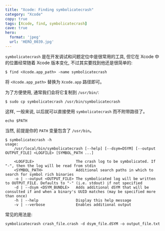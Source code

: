 ```yaml
---
title: "Xcode: Finding symbolicatecrash"
category: "Xcode"
copy: true
tags: [Xcode, find, symbolicatecrash]
cave: true
hero:
  format: 'jpeg'
  url: 'HERO_0039.jpg'
---
```

`symbolicatecrash` 是在开发调试和问题定位中是很常用的工具, 但它在 Xcode 中的位置经常随着 Xcode 版本变化, 不过其实要找到他还是很简单的:

```shell
$ find <Xcode.app_path> -name symbolicatecrash
```

将 `<Xcode.app_path>` 替换为 `Xcode.app` 路径即可。

为了方便使用, 通常我们会将它复制到 `/usr/bin/`:

```shell
$ sudo cp symbolicatecrash /usr/bin/symbolicatecrash
```

这样, 一般来说, 以后就可以直接使用 `symbolicatecrash` 而不附带路径了。

```shell
echo $PATH
```

当然, 前提是你的 `PATH` 变量包含了 `/usr/bin`。

```shell
$ symbolicatecrash -h
usage:
    /usr/local/bin/symbolicatecrash [--help] [--dsym=DSYM] [--output OUTPUT_FILE] <LOGFILE> [SYMBOL_PATH ...]

    <LOGFILE>                   The crash log to be symbolicated. If "-", then the log will be read from stdin
    <SYMBOL_PATH>               Additional search paths in which to search for symbol rich binaries
    -o | --output <OUTPUT_FILE> The symbolicated log will be written to OUTPUT_FILE. Defaults to "-" (i.e. stdout) if not specified
    -d | --dsym <DSYM_BUNDLE>   Adds additional dSYM that will be consulted if and when a binary's UUID matches (may be specified more than once)
    -h | --help                 Display this help message
    -v | --verbose              Enables additional output
```

常见的用法是:

```shell
symbolicatecrash crash_file.crash -d dsym_file.dSYM -o output_file.txt
```
